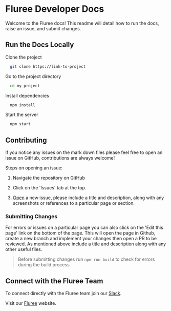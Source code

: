 
# Fluree Developer Docs

Welcome to the Fluree docs! This readme will detail how to run the docs, 
raise an issue, and submit changes.




## Run the Docs Locally

Clone the project

```bash
  git clone https://link-to-project
```

Go to the project directory

```bash
  cd my-project
```

Install dependencies

```bash
  npm install
```

Start the server

```bash
  npm start
```


## Contributing

If you notice any issues on the mark down files please feel free to open an issue on GitHub,
contributions are always welcome!

Steps on opening an issue:


1. Navigate the repository on GitHub

2. Click on the 'Issues' tab at the top.

3. [Open](https://github.com/fluree/docs.flur.ee/issues/new) a new issue, please include a title and description, along with any screenshots or references to a particular page or section. 


### Submitting Changes

For errors or issues on a particular page you can also click on the 'Edit this page' link on the bottom of the page. This will open the page in Github, create a new branch
and implement your changes then open a PR to be reviewed. As mentioned above include a title and description along with any other useful files.

> Before submitting changes run `npm run build` to check for errors during the build process

## Connect with the Fluree Team

To connect directly with the Fluree team join our [Slack](https://launchpass.com/flureedb).

Visit our [Fluree](http://flur.ee/) website.
